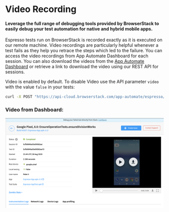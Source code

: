 # Video Recording


#### Leverage the full range of debugging tools provided by BrowserStack to easily debug your test automation for native and hybrid mobile apps.

Espresso tests run on BrowserStack is recorded exactly as it is executed on our remote machine. Video recordings are particularly helpful whenever a test fails as they help you retrace the steps which led to the failure. You can access the video recordings from App Automate Dashboard for each session. You can also download the videos from the [App Automate Dashboard](https://app-automate.browserstack.com/dashboard) or retrieve a link to download the video using our REST API for sessions.

Video is enabled by default. To disable Video use the API parameter `video` with the value `false` in your tests:

```bash
curl -X POST "https://api-cloud.browserstack.com/app-automate/espresso/build" -d \ "{\"devices\": [\"Samsung Galaxy S8-7.0\"], \"app\": \"bs://<hashed appid>\", \"deviceLogs\" : true, \"false\" : true, \"testSuite\": \"bs://<hashed testID>\"}" -H "Content-Type: application/json" -u "USERNAME:ACCESS-KEY"
```


### Video from Dashboard:


![Video Recording](https://github.com/akanksha260991/bs_docs_revamp_content/blob/master/Espresso-Dashboard.png?raw=true "")



